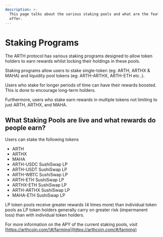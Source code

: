 ```yaml
---
description: >-
  This page talks about the various staking pools and what are the features they
  offer.
---
```


# Staking Programs

The ARTH protocol has various staking programs designed to allow token holders to earn rewards whilst locking their holdings in these pools.

Staking programs allow users to stake single-token \(eg: ARTH, ARTHX & MAHA\) and liquidity pool tokens \(eg: ARTH-ARTHX, ARTH-ETH etc..\).

Users who stake for longer periods of time can have their rewards boosted. This is done to encourage long-term holders.

Furthermore, users who stake earn rewards in multiple tokens not limiting to just ARTH, ARTHX, and MAHA.

## What Staking Pools are live and what rewards do people earn?

Users can stake the following tokens

* ARTH
* ARTHX
* MAHA
* ARTH-USDC SushiSwap LP
* ARTH-USDT SushiSwap LP
* ARTH-WBTC SushiSwap LP
* ARTH-ETH SushiSwap LP
* ARTHX-ETH SushiSwap LP
* ARTH-ARTHX SushiSwap LP
* MAHA-ETH SushiSwap LP

LP token pools receive greater rewards \(4 times more\) than individual token pools as LP token holders generally carry on greater risk \(impermanent loss\) than with individual token holders.

For more information on the APY of the current staking pools, visit [https://arthcoin.com/\#/farming](https://arthcoin.com/#/farming)

